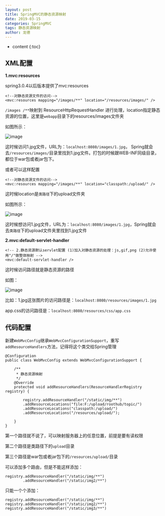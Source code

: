 ```yaml
---
layout: post
title: SpringMVC的静态资源映射
date: 2019-03-15
categories: SpringMVC
tags: 静态资源映射
author: 龙德
---
```


* content
{:toc}

## XML配置

**1.mvc:resources**

spring3.0.4以后版本提供了mvc:resources

```
<!--对静态资源文件的访问-->
<mvc:resources mapping="/images/**" location="/resources/images/" />
```

`/images /**`映射到 ResourceHttpRequestHandler 进行处理，location指定静态资源的位置，这里是`webapp`目录下的resources/images文件夹




如图所示：

![image](https://miansen.wang/assets/20190315213614.jpg)

这时候访问1.jpg文件，URL为：`localhost:8080/images/1.jpg`，
Spring就会去`/resources/images/`目录里找到1.jpg文件。打包的时候跟WEB-INF同级目录，都位于war包或者jar包下。

或者可以这样配置

```
<!--对静态资源文件的访问-->
<mvc:resources mapping="/images/**" location="classpath:/upload/" />
```
这时候location是`类路径`下的upload文件夹

如图所示：

![image](https://miansen.wang/assets/20190315212906.jpg)

这时候想访问1.jpg文件，URL为：`localhost:8080/images/1.jpg`，Spring就会去`类路径`下的upload文件夹里找到1.jpg文件

**2.mvc:default-servlet-handler**

```
<!-- 2.静态资源默认servlet配置 (1)加入对静态资源的处理：js,gif,png (2)允许使用"/"做整体映射 -->
<mvc:default-servlet-handler />
```

这时候访问路径就是静态资源的路径

如图：

![image](https://miansen.wang/assets/20190315215315.jpg)

比如：1.jpg这张图片的访问路径是：`localhost:8080/resources/images/1.jpg`

app.css的访问路径是：`localhost:8080/resources/css/app.css`

## 代码配置

新建`WebMvcConfig`继承`WebMvcConfigurationSupport`，重写`addResourceHandlers`方法，记得将这个类交给Spring管理

```
@Configuration
public class WebMvcConfig extends WebMvcConfigurationSupport {

	/**
	 * 静态资源映射
	 */
	@Override
	protected void addResourceHandlers(ResourceHandlerRegistry registry) {
		
		registry.addResourceHandler("/static/img/**")
		.addResourceLocations("file:F:/upload/roothub/topic/")
		.addResourceLocations("classpath:/upload/")
		.addResourceLocations("/resources/upload/");
		
	}
}
```

第一个路径就不说了，可以映射服务器上的任意位置，前提是要有读权限

第二个路径是类路径下的`upload`目录

第三个路径是war包或者jar包下的`/resources/upload/`目录

可以添加多个路由，但是不能这样添加：

```
registry.addResourceHandler("/static/img/**")
        .addResourceHandler("/static/img2/**")
```

只能一个个添加：

```
registry.addResourceHandler("/static/img/**")
registry.addResourceHandler("/static/img2/**")
registry.addResourceHandler("/static/img3/**")
```